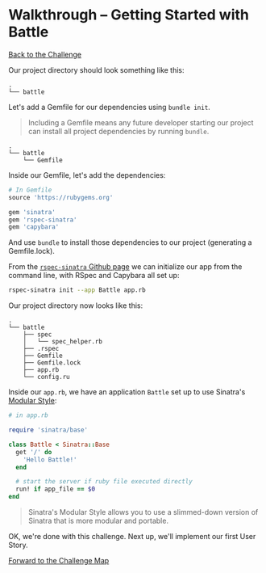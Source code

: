 # Walkthrough – Getting Started with Battle

[Back to the Challenge](../17_getting_started_with_battle.md)

Our project directory should look something like this:

```
.
└── battle
```

Let's add a Gemfile for our dependencies using `bundle init`.

> Including a Gemfile means any future developer starting our project can install all project dependencies by running `bundle`.

```
.
└── battle
    └── Gemfile
```

Inside our Gemfile, let's add the dependencies:

```ruby
# In Gemfile
source 'https://rubygems.org'

gem 'sinatra'
gem 'rspec-sinatra'
gem 'capybara'
```

And use `bundle` to install those dependencies to our project (generating a Gemfile.lock).

From the [`rspec-sinatra` Github page](https://github.com/tansaku/rspec-sinatra) we can initialize our app from the command line, with RSpec and Capybara all set up:

```sh
rspec-sinatra init --app Battle app.rb
```

Our project directory now looks like this:

```
.
└── battle
    ├── spec
    │   └── spec_helper.rb
    ├── .rspec
    ├── Gemfile
    ├── Gemfile.lock
    ├── app.rb
    └── config.ru
```

Inside our `app.rb`, we have an application `Battle` set up to use Sinatra's [Modular Style](http://www.sinatrarb.com/intro.html#Sinatra::Base%20-%20Middleware,%20Libraries,%20and%20Modular%20Apps):

```ruby
# in app.rb

require 'sinatra/base'

class Battle < Sinatra::Base
  get '/' do
    'Hello Battle!'
  end

  # start the server if ruby file executed directly
  run! if app_file == $0
end
```

> Sinatra's Modular Style allows you to use a slimmed-down version of Sinatra that is more modular and portable.

OK, we're done with this challenge. Next up, we'll implement our first User Story.

[Forward to the Challenge Map](../00_challenge_map.md)